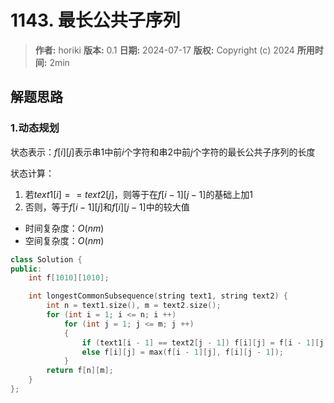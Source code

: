 # 1143. 最长公共子序列

> **作者:** horiki
> **版本:** 0.1
> **日期:** 2024-07-17
> **版权:** Copyright (c) 2024
> **所用时间:** 2min

## 解题思路
### 1.动态规划

状态表示：$f[i][j]$表示串$1$中前$i$个字符和串$2$中前$j$个字符的最长公共子序列的长度

状态计算：
1. 若$text1[i] == text2[j]$，则等于在$f[i - 1][j - 1]$的基础上加1
2. 否则，等于$f[i - 1][j]$和$f[i][j - 1]$中的较大值

- 时间复杂度：$O(nm)$
- 空间复杂度：$O(nm)$

```C++
class Solution {
public:
    int f[1010][1010];

    int longestCommonSubsequence(string text1, string text2) {
        int n = text1.size(), m = text2.size();
        for (int i = 1; i <= n; i ++)
            for (int j = 1; j <= m; j ++)
            {
                if (text1[i - 1] == text2[j - 1]) f[i][j] = f[i - 1][j - 1] + 1;
                else f[i][j] = max(f[i - 1][j], f[i][j - 1]);
            }
        return f[n][m];
    }
};
```